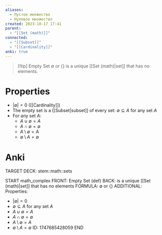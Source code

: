 ```yaml
---
aliases:
  - Пустое множество
  - Нулевое множество
created: 2023-10-17 17:41
parent:
  - "[[Set (math)]]"
connected:
  - "[[Subset]]"
  - "[[Cardinality]]"
anki: true
---
```


> [!tip] Empty Set $\emptyset$ or $\{\}$
> is a unique [[Set (math)|set]] that has no elements.

# Properties
- $|\emptyset| = 0$ ([[Cardinality]])
- The empty set is a [[Subset|subset]] of every set: $\emptyset \subseteq A$ for any set $A$
- For any set $A$:
    - $A \cup \emptyset = A$
    - $A \cap \emptyset = \emptyset$
    - $A \setminus \emptyset = A$
    - $\emptyset \setminus A = \emptyset$

# Anki
TARGET DECK: stem::math::sets

START
math_complex
FRONT: Empty Set (def)
BACK: is a unique [[Set (math)|set]] that has no elements
FORMULA: $\emptyset$ or $\{\}$
ADDITIONAL: Properties:
- $|\emptyset| = 0$
- $\emptyset \subseteq A$ for any set $A$
- $A \cup \emptyset = A$
- $A \cap \emptyset = \emptyset$
- $A \setminus \emptyset = A$
- $\emptyset \setminus A = \emptyset$
ID: 1747685428059
END




